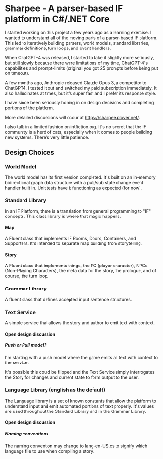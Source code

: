 # Sharpee - A parser-based IF platform in C#/.NET Core

I started working on this project a few years ago as a learning exercise. I wanted to understand all of the moving parts of a parser-based IF platform. This led to iteratively building parsers, world models, standard libraries, grammar definitions, turn loops, and event handlers.

When ChatGPT-4 was released, I started to take it slightly more seriously, but still slowly because there were limitations of my time, ChatGPT-4's capabilities and prompt-limits (original you got 25 prompts before being put on timeout).

A few months ago, Anthropic released Claude Opus 3, a competitor to ChatGPT4. I tested it out and switched my paid subscription immediately. It also hallucinates at times, but it's super fast and I prefer its response style.

I have since been seriously honing in on design decisions and completing portions of the platform.

More detailed discussions will occur at https://sharpee.plover.net/.

I also talk in a limited fashion on intfiction.org. It's no secret that the IF community is a herd of cats, especially when it comes to people building new systems. There's very little patience.

## Design Choices

### World Model
The world model has its first version completed. It's built on an in-memory bidirectional graph data structure with a pub/sub state change event handler built in. Unit tests have it functioning as expected (for now).

### Standard Library
In an IF Platform, there is a translation from general programming to "IF" concepts. This class library is where that magic happens.

#### Map
A Fluent class that implements IF Rooms, Doors, Containers, and Supporters. It's intended to separate map building from storytelling.

#### Story
A Fluent class that implements things, the PC (player character), NPCs (Non-Playing Characters), the meta data for the story, the prologue, and of course, the turn loop.

### Grammar Library
A fluent class that defines accepted input sentence structures.

### Text Service
A simple service that allows the story and author to emit text with context.

#### Open design discussion
##### Push or Pull model?
I'm starting with a push model where the game emits all text with context to the service.

It's possible this could be flipped and the Text Service simply interrogates the Story for changes and current state to form output to the user.

### Language Library (english as the default)
The Language library is a set of known constants that allow the platform to understand input and emit automated portions of text properly. It's values are used throughout the Standard Library and in the Grammar Library.

#### Open design discussion
##### Naming conventions
The naming convention may change to lang-en-US.cs to signify which language file to use when compiling a story.
